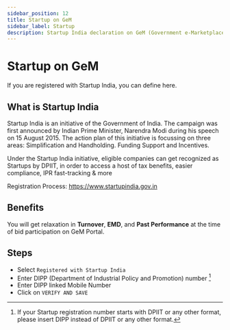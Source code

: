 ```yaml
---
sidebar_position: 12
title: Startup on GeM
sidebar_label: Startup
description: Startup India declaration on GeM (Government e-Marketplace) Portal
---
```


# Startup on GeM
If you are registered with Startup India, you can define here.

## What is Startup India
Startup India is an initiative of the Government of India. The campaign was first announced by Indian Prime Minister, Narendra Modi during his speech on 15 August 2015. The action plan of this initiative is focussing on three areas: Simplification and Handholding. Funding Support and Incentives.

Under the Startup India initiative, eligible companies can get recognized as Startups by DPIIT, in order to access a host of tax benefits, easier compliance, IPR fast-tracking & more

Registration Process: https://www.startupindia.gov.in

## Benefits
You will get relaxation in **Turnover**, **EMD**, and **Past Performance**  at the time of bid participation on GeM Portal.

## Steps
- Select `Registered with Startup India`
- Enter DIPP (Department of Industrial Policy and Promotion) number [^1]
- Enter DIPP linked Mobile Number
- Click on `VERIFY AND SAVE`

[^1]:If your Startup registration number starts with DPIIT or any other format, please insert DIPP instead of DPIIT or any other format.